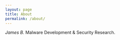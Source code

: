 ```yaml
---
layout: page
title: About
permalink: /about/
---
```


*James B.*
Malware Development & Security Research.